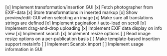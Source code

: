 [x] Implement transformation/insertion GUI
[x] Fetch photographer from EXIF-data
[x] Store transformations in inserted markup
[x] Show preview/edit-GUI when selecting an image
[x] Make sure all translations strings are defined
[x] Implement pagination / auto-load on scroll
[x] Implement drag-and-drop uploading
[x] Implement EXIF data display on info view
[x] Implement search
[x] Implement resize options
[ ] Read image resize options on a per-publication basis
[ ] Make template-based insertion support metainfo
[ ] Implement Scanpix import
[ ] Implement usage information in GUI
